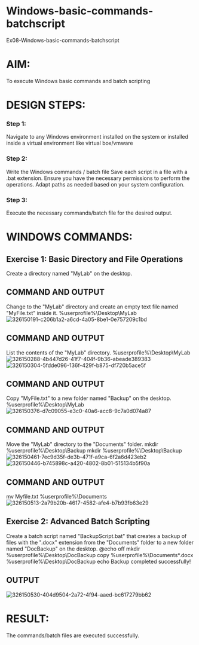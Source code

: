# Windows-basic-commands-batchscript
Ex08-Windows-basic-commands-batchscript

# AIM:
To execute Windows basic commands and batch scripting

# DESIGN STEPS:

### Step 1:

Navigate to any Windows environment installed on the system or installed inside a virtual environment like virtual box/vmware 

### Step 2:

Write the Windows commands / batch file
Save each script in a file with a .bat extension.
Ensure you have the necessary permissions to perform the operations.
Adapt paths as needed based on your system configuration.
### Step 3:

Execute the necessary commands/batch file for the desired output. 




# WINDOWS COMMANDS:
## Exercise 1: Basic Directory and File Operations
Create a directory named "MyLab" on the desktop.



## COMMAND AND OUTPUT

Change to the "MyLab" directory and create an empty text file named "MyFile.txt" inside it.
%userprofile%\Desktop\MyLab 
![326150191-c206b1a2-a6cd-4a05-8be1-0e757209c1bd](https://github.com/Kavi45-msk/Windows-basic-commands-batchscript/assets/147457752/842a1f6c-05fd-4c2c-9b93-560f68a1a806)

## COMMAND AND OUTPUT

List the contents of the "MyLab" directory.
%userprofile%\Desktop\MyLab
![326150288-4b447d26-41f7-404f-9b36-abeade389383](https://github.com/Kavi45-msk/Windows-basic-commands-batchscript/assets/147457752/4a2b1c71-8e67-4f8b-851f-f3dca9c22ded)
![326150304-5fdde096-136f-429f-b875-df720b5ace5f](https://github.com/Kavi45-msk/Windows-basic-commands-batchscript/assets/147457752/0df5d972-4737-44a8-94fb-a8bce6fd0c4b)



## COMMAND AND OUTPUT

Copy "MyFile.txt" to a new folder named "Backup" on the desktop.
%userprofile%\Desktop\MyLab
![326150376-d7c09055-e3c0-40a6-acc8-9c7a0d074a87](https://github.com/Kavi45-msk/Windows-basic-commands-batchscript/assets/147457752/a01b8983-3795-4c8d-9aa1-9fb4bd5e4059)

## COMMAND AND OUTPUT

Move the "MyLab" directory to the "Documents" folder.
mkdir %userprofile%\Desktop\Backup mkdir 
%userprofile%\Desktop\Backup
![326150461-7ec9d35f-de3b-471f-a9ca-6f2a6d423eb2](https://github.com/Kavi45-msk/Windows-basic-commands-batchscript/assets/147457752/ab01afd0-e0ea-442b-8fdb-5a7a5ac4ecc9)
![326150446-b745898c-a420-4802-8b01-515134b5f90a](https://github.com/Kavi45-msk/Windows-basic-commands-batchscript/assets/147457752/60b897cd-2c57-422b-a292-1d1a143da56e)

## COMMAND AND OUTPUT
mv Myfile.txt %userprofile%\Documents
![326150513-2a79b20b-4617-4582-afe4-b7b93fb63e29](https://github.com/Kavi45-msk/Windows-basic-commands-batchscript/assets/147457752/d2c7090b-25cb-4feb-93f0-b387bcea9f90)

## Exercise 2: Advanced Batch Scripting
Create a batch script named "BackupScript.bat" that creates a backup of files with the ".docx" extension from the "Documents" folder to a new folder named "DocBackup" on the desktop.
@echo off mkdir %userprofile%\Desktop\DocBackup copy %userprofile%\Documents*.docx %userprofile%\Desktop\DocBackup echo Backup completed successfully!






## OUTPUT
![326150530-404d9504-2a72-4f94-aaed-bc617279bb62](https://github.com/Kavi45-msk/Windows-basic-commands-batchscript/assets/147457752/1a3f4695-59ad-42d3-887e-6b4de29e99a8)





# RESULT:
The commands/batch files are executed successfully.

